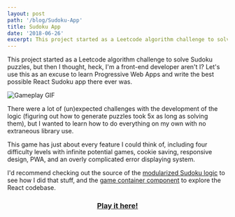 ```yaml
---
layout: post
path: '/blog/Sudoku-App'
title: Sudoku App
date: '2018-06-26'
excerpt: This project started as a Leetcode algorithm challenge to solve Sudoku puzzles, but then I thought heck, I'm a front end developer aren't I? Let's use this as an excuse to learn Progressive Web Apps and write the best possible React Sudoku app there ever was.
---
```


This project started as a Leetcode algorithm challenge to solve Sudoku puzzles, but then I thought, heck, I'm a front-end developer aren't I? Let's use this as an excuse to learn Progressive Web Apps and write the best possible React Sudoku app there ever was.

![Gameplay GIF](https://i.imgur.com/fictjrN.gif)


There were a lot of (un)expected challenges with the development of the logic (figuring out how to generate puzzles took 5x as long as solving them), but I wanted to learn how to do everything on my own with no extraneous library use.

This game has just about every feature I could think of, including four difficulty levels with infinite potential games, cookie saving, responsive design, PWA, and an overly complicated error displaying system.

I'd recommend checking out the source of the [modularized Sudoku logic](https://github.com/Egrodo/sudoku/blob/master/src/sudoku.js) to see how I did that stuff, and the [game container component](https://github.com/Egrodo/sudoku/blob/master/src/components/GameContainer.js) to explore the React codebase.

<h3 align="center">
<a href="https://egrodo.github.io/sudoku/">Play it here!</a>
</h3>
